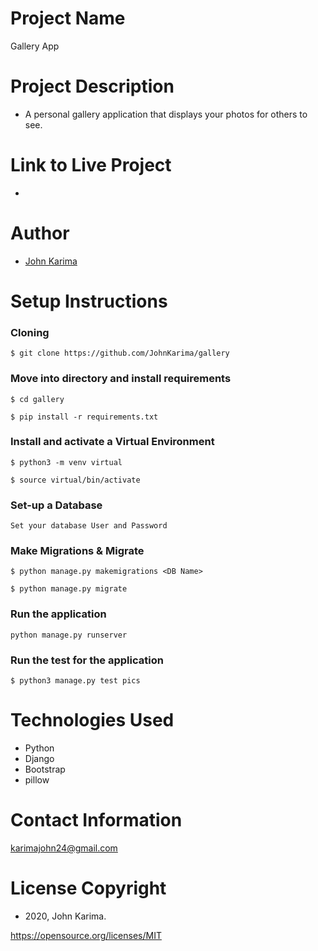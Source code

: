 # Project Name 
Gallery App

# Project Description 
- A personal gallery application that displays your photos for others to see.

# Link to Live Project
- 

# Author 
- [John Karima](https://github.com/JohnKarima)

# Setup Instructions 

### Cloning
```
$ git clone https://github.com/JohnKarima/gallery
```
### Move into directory and install requirements
```
$ cd gallery

$ pip install -r requirements.txt 
```
### Install and activate a Virtual Environment
```
$ python3 -m venv virtual 

$ source virtual/bin/activate  
```
### Set-up a Database
```
Set your database User and Password 
```
### Make Migrations & Migrate
```
$ python manage.py makemigrations <DB Name> 

$ python manage.py migrate 
```
### Run the application
```
python manage.py runserver 
```
### Run the test for the application
```
$ python3 manage.py test pics
```

# Technologies Used
- Python
- Django
- Bootstrap
- pillow

# Contact Information
karimajohn24@gmail.com

# License Copyright 
- 2020, John Karima.

https://opensource.org/licenses/MIT